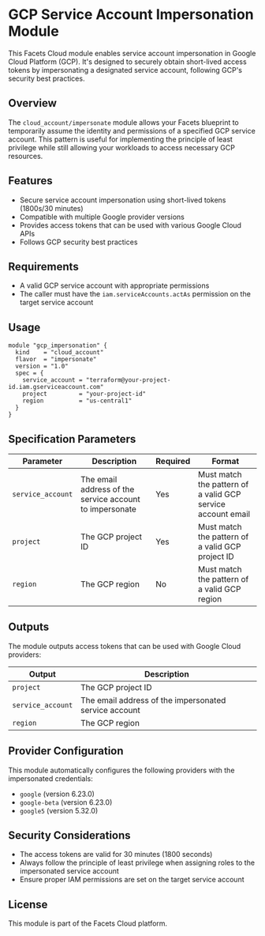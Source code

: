 # GCP Service Account Impersonation Module

This Facets Cloud module enables service account impersonation in Google Cloud Platform (GCP). It's designed to securely obtain short-lived access tokens by impersonating a designated service account, following GCP's security best practices.

## Overview

The `cloud_account/impersonate` module allows your Facets blueprint to temporarily assume the identity and permissions of a specified GCP service account. This pattern is useful for implementing the principle of least privilege while still allowing your workloads to access necessary GCP resources.

## Features

- Secure service account impersonation using short-lived tokens (1800s/30 minutes)
- Compatible with multiple Google provider versions
- Provides access tokens that can be used with various Google Cloud APIs
- Follows GCP security best practices

## Requirements

- A valid GCP service account with appropriate permissions
- The caller must have the `iam.serviceAccounts.actAs` permission on the target service account

## Usage

```hcl
module "gcp_impersonation" {
  kind    = "cloud_account"
  flavor  = "impersonate"
  version = "1.0"
  spec = {
    service_account = "terraform@your-project-id.iam.gserviceaccount.com"
    project         = "your-project-id"
    region          = "us-central1"
  }
}
```

## Specification Parameters

| Parameter | Description | Required | Format |
|-----------|-------------|----------|--------|
| `service_account` | The email address of the service account to impersonate | Yes | Must match the pattern of a valid GCP service account email |
| `project` | The GCP project ID | Yes | Must match the pattern of a valid GCP project ID |
| `region` | The GCP region | No | Must match the pattern of a valid GCP region |

## Outputs

The module outputs access tokens that can be used with Google Cloud providers:

| Output | Description |
|--------|-------------|
| `project` | The GCP project ID |
| `service_account` | The email address of the impersonated service account |
| `region` | The GCP region |

## Provider Configuration

This module automatically configures the following providers with the impersonated credentials:

- `google` (version 6.23.0)
- `google-beta` (version 6.23.0)
- `google5` (version 5.32.0)

## Security Considerations

- The access tokens are valid for 30 minutes (1800 seconds)
- Always follow the principle of least privilege when assigning roles to the impersonated service account
- Ensure proper IAM permissions are set on the target service account

## License

This module is part of the Facets Cloud platform.
